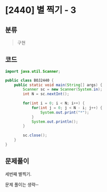 # [2440] 별 찍기 - 3

## 분류
> 구현
>

## 코드
```java
import java.util.Scanner;

public class BOJ2440 {
	public static void main(String[] args) {
		Scanner sc = new Scanner(System.in);
		int N = sc.nextInt();
		
		for(int i = 0; i < N; i++) {
			for(int j = 0; j < N - i; j++) {
				System.out.print("*");
			}
			System.out.println();
		}
		
		sc.close();
	}
}
```

## 문제풀이

세번째 별찍기. 

문제 풀이는 생략─